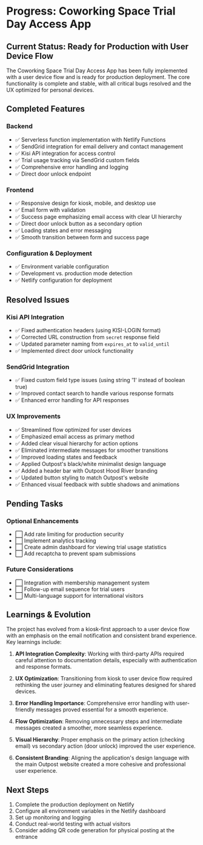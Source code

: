 # Progress: Coworking Space Trial Day Access App

## Current Status: Ready for Production with User Device Flow

The Coworking Space Trial Day Access App has been fully implemented with a user device flow and is ready for production deployment. The core functionality is complete and stable, with all critical bugs resolved and the UX optimized for personal devices.

## Completed Features

### Backend
- ✅ Serverless function implementation with Netlify Functions
- ✅ SendGrid integration for email delivery and contact management
- ✅ Kisi API integration for access control
- ✅ Trial usage tracking via SendGrid custom fields
- ✅ Comprehensive error handling and logging
- ✅ Direct door unlock endpoint

### Frontend
- ✅ Responsive design for kiosk, mobile, and desktop use
- ✅ Email form with validation
- ✅ Success page emphasizing email access with clear UI hierarchy
- ✅ Direct door unlock button as a secondary option
- ✅ Loading states and error messaging
- ✅ Smooth transition between form and success page

### Configuration & Deployment
- ✅ Environment variable configuration
- ✅ Development vs. production mode detection
- ✅ Netlify configuration for deployment

## Resolved Issues

### Kisi API Integration
- ✅ Fixed authentication headers (using KISI-LOGIN format)
- ✅ Corrected URL construction from `secret` response field
- ✅ Updated parameter naming from `expires_at` to `valid_until`
- ✅ Implemented direct door unlock functionality

### SendGrid Integration
- ✅ Fixed custom field type issues (using string '1' instead of boolean true)
- ✅ Improved contact search to handle various response formats
- ✅ Enhanced error handling for API responses

### UX Improvements
- ✅ Streamlined flow optimized for user devices
- ✅ Emphasized email access as primary method
- ✅ Added clear visual hierarchy for action options
- ✅ Eliminated intermediate messages for smoother transitions
- ✅ Improved loading states and feedback
- ✅ Applied Outpost's black/white minimalist design language
- ✅ Added a header bar with Outpost Hood River branding
- ✅ Updated button styling to match Outpost's website
- ✅ Enhanced visual feedback with subtle shadows and animations

## Pending Tasks

### Optional Enhancements
- ⬜ Add rate limiting for production security
- ⬜ Implement analytics tracking
- ⬜ Create admin dashboard for viewing trial usage statistics
- ⬜ Add recaptcha to prevent spam submissions

### Future Considerations
- ⬜ Integration with membership management system
- ⬜ Follow-up email sequence for trial users
- ⬜ Multi-language support for international visitors

## Learnings & Evolution

The project has evolved from a kiosk-first approach to a user device flow with an emphasis on the email notification and consistent brand experience. Key learnings include:

1. **API Integration Complexity**: Working with third-party APIs required careful attention to documentation details, especially with authentication and response formats.

2. **UX Optimization**: Transitioning from kiosk to user device flow required rethinking the user journey and eliminating features designed for shared devices.

3. **Error Handling Importance**: Comprehensive error handling with user-friendly messages proved essential for a smooth experience.

4. **Flow Optimization**: Removing unnecessary steps and intermediate messages created a smoother, more seamless experience.

5. **Visual Hierarchy**: Proper emphasis on the primary action (checking email) vs secondary action (door unlock) improved the user experience.

6. **Consistent Branding**: Aligning the application's design language with the main Outpost website created a more cohesive and professional user experience.

## Next Steps

1. Complete the production deployment on Netlify
2. Configure all environment variables in the Netlify dashboard
3. Set up monitoring and logging
4. Conduct real-world testing with actual visitors
5. Consider adding QR code generation for physical posting at the entrance
